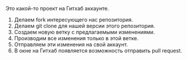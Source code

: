 Это какой-то проект на Гитхаб аккаунте.


1. Делаем fork интересующего нас репозитория.
2. Делаем git clone для нашей версии этого репозитория.
3. Создаем новую ветку с предлагаемыми изменениями.
4. Производим все изменения только в этой ветке.
5. Отправляем эти изменения на свой аккаунт.
6. В окне на Гитхаб появляется возможность отправить pull request.